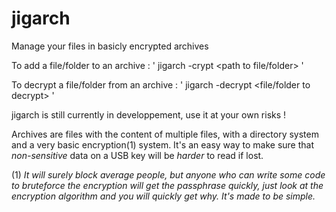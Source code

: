 # jigarch
Manage your files in basicly encrypted archives


To add a file/folder to an archive           : ' jigarch -crypt <path to archive> <path to file/folder> '

To decrypt a file/folder from an archive     : ' jigarch -decrypt <path to archive> <path to destination folder> <file/folder to decrypt> '

jigarch is still currently in developpement, use it at your own risks !


Archives are files with the content of multiple files, with a directory system and a very basic encryption(1) system.
It's an easy way to make sure that *non-sensitive* data on a USB key will be *harder* to read if lost.




(1) *It will surely block average people, but anyone who can write some code to bruteforce the encryption will get the passphrase quickly, just look at the encryption algorithm and you will quickly get why. It's made to be simple.*
